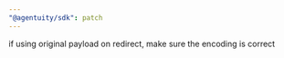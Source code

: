 ```yaml
---
"@agentuity/sdk": patch
---
```


if using original payload on redirect, make sure the encoding is correct
